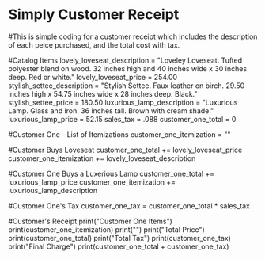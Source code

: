 # Simply Customer Receipt 

#This is simple coding for a customer receipt which includes the description of each peice purchased, and the total cost with tax. 

#Catalog Items
lovely_loveseat_description = "Loveley Loveseat. Tufted polyester blend on wood. 32 inches high and 40 inches wide x 30 inches deep. Red or white."
lovely_loveseat_price = 254.00
stylish_settee_description = "Stylish Settee. Faux leather on birch. 29.50 inches high x 54.75 inches wide x 28 inches deep. Black."
stylish_settee_price = 180.50
luxurious_lamp_description = "Luxurious Lamp. Glass and iron. 36 inches tall. Brown with cream shade."
luxurious_lamp_price = 52.15
sales_tax = .088
customer_one_total = 0

#Customer One - List of Itemizations
customer_one_itemization = ""

#Customer Buys Loveseat
customer_one_total += lovely_loveseat_price
customer_one_itemization += lovely_loveseat_description

#Customer One Buys a Luxerious Lamp
customer_one_total += luxurious_lamp_price
customer_one_itemization += luxurious_lamp_description

#Customer One's Tax
customer_one_tax = customer_one_total * sales_tax

#Customer's Receipt
print("Customer One Items")
print(customer_one_itemization)
print("")
print("Total Price")
print(customer_one_total)
print("Total Tax")
print(customer_one_tax)
print("Final Charge")
print(customer_one_total + customer_one_tax)

